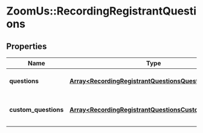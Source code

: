 # ZoomUs::RecordingRegistrantQuestions

## Properties
Name | Type | Description | Notes
------------ | ------------- | ------------- | -------------
**questions** | [**Array&lt;RecordingRegistrantQuestionsQuestions&gt;**](RecordingRegistrantQuestionsQuestions.md) | Array of Registrant Questions | [optional] 
**custom_questions** | [**Array&lt;RecordingRegistrantQuestionsCustomQuestions&gt;**](RecordingRegistrantQuestionsCustomQuestions.md) | Array of Registrant Custom Questions | [optional] 


